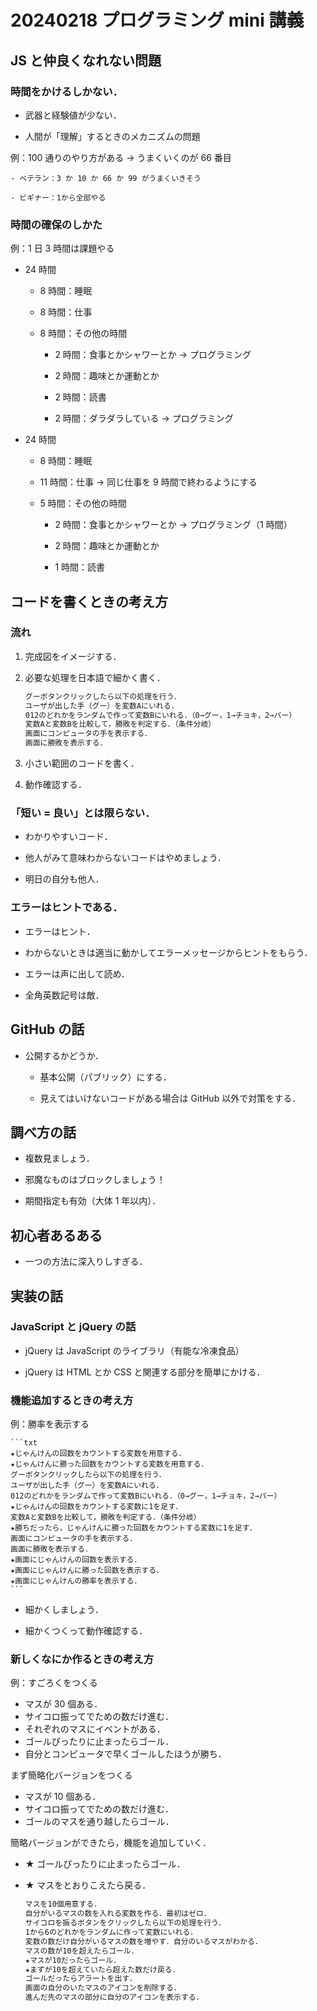 # 20240218 プログラミング mini 講義

## JS と仲良くなれない問題

### 時間をかけるしかない．

- 武器と経験値が少ない．

- 人間が「理解」するときのメカニズムの問題

例：100 通りのやり方がある → うまくいくのが 66 番目

    - ベテラン：3 か 10 か 66 か 99 がうまくいきそう

    - ビギナー：1から全部やる

### 時間の確保のしかた

例：1 日 3 時間は課題やる

- 24 時間

  - 8 時間：睡眠

  - 8 時間：仕事

  - 8 時間：その他の時間

    - 2 時間：食事とかシャワーとか → プログラミング

    - 2 時間：趣味とか運動とか

    - 2 時間：読書

    - 2 時間：ダラダラしている → プログラミング

- 24 時間

  - 8 時間：睡眠

  - 11 時間：仕事 → 同じ仕事を 9 時間で終わるようにする

  - 5 時間：その他の時間

    - 2 時間：食事とかシャワーとか → プログラミング（1 時間）

    - 2 時間：趣味とか運動とか

    - 1 時間：読書

## コードを書くときの考え方

### 流れ

1. 完成図をイメージする．

2. 必要な処理を日本語で細かく書く．

   ```txt
   グーボタンクリックしたら以下の処理を行う．
   ユーザが出した手（グー）を変数Aにいれる．
   012のどれかをランダムで作って変数Bにいれる．（0→グー，1→チョキ，2→パー）
   変数Aと変数Bを比較して，勝敗を判定する．（条件分岐）
   画面にコンピュータの手を表示する．
   画面に勝敗を表示する．
   ```

3. 小さい範囲のコードを書く．

4. 動作確認する．

### 「短い = 良い」とは限らない．

- わかりやすいコード．

- 他人がみて意味わからないコードはやめましょう．

- 明日の自分も他人．

### エラーはヒントである．

- エラーはヒント．

- わからないときは適当に動かしてエラーメッセージからヒントをもらう．

- エラーは声に出して読め．

- 全角英数記号は敵．

## GitHub の話

- 公開するかどうか．

  - 基本公開（パブリック）にする．

  - 見えてはいけないコードがある場合は GitHub 以外で対策をする．

## 調べ方の話

- 複数見ましょう．

- 邪魔なものはブロックしましょう！

- 期間指定も有効（大体 1 年以内）．

## 初心者あるある

- 一つの方法に深入りしすぎる．

## 実装の話

### JavaScript と jQuery の話

- jQuery は JavaScript のライブラリ（有能な冷凍食品）

- jQuery は HTML とか CSS と関連する部分を簡単にかける．

### 機能追加するときの考え方

例：勝率を表示する

    ```txt
    ★じゃんけんの回数をカウントする変数を用意する．
    ★じゃんけんに勝った回数をカウントする変数を用意する．
    グーボタンクリックしたら以下の処理を行う．
    ユーザが出した手（グー）を変数Aにいれる．
    012のどれかをランダムで作って変数Bにいれる．（0→グー，1→チョキ，2→パー）
    ★じゃんけんの回数をカウントする変数に1を足す．
    変数Aと変数Bを比較して，勝敗を判定する．（条件分岐）
    ★勝ちだったら，じゃんけんに勝った回数をカウントする変数に1を足す．
    画面にコンピュータの手を表示する．
    画面に勝敗を表示する．
    ★画面にじゃんけんの回数を表示する．
    ★画面にじゃんけんに勝った回数を表示する．
    ★画面にじゃんけんの勝率を表示する．
    ```

- 細かくしましょう．

- 細かくつくって動作確認する．

### 新しくなにか作るときの考え方

例：すごろくをつくる

- マスが 30 個ある．
- サイコロ振ってでための数だけ進む．
- それぞれのマスにイベントがある．
- ゴールぴったりに止まったらゴール．
- 自分とコンピュータで早くゴールしたほうが勝ち．

まず簡略化バージョンをつくる

- マスが 10 個ある．
- サイコロ振ってでための数だけ進む．
- ゴールのマスを通り越したらゴール．

簡略バージョンができたら，機能を追加していく．

- ★ ゴールぴったりに止まったらゴール．
- ★ マスをとおりこえたら戻る．

  ```txt
  マスを10個用意する．
  自分がいるマスの数を入れる変数を作る．最初はゼロ．
  サイコロを振るボタンをクリックしたら以下の処理を行う．
  1から6のどれかをランダムに作って変数にいれる．
  変数の数だけ自分がいるマスの数を増やす．自分のいるマスがわかる．
  マスの数が10を超えたらゴール．
  ★マスが10だったらゴール．
  ★まずが10を超えていたら超えた数だけ戻る．
  ゴールだったらアラートを出す．
  画面の自分のいたマスのアイコンを削除する．
  進んだ先のマスの部分に自分のアイコンを表示する．

  ```
